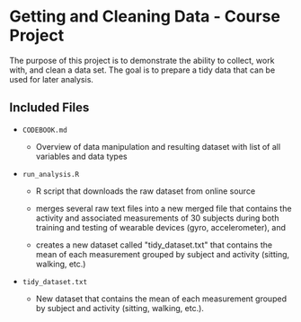 # Getting and Cleaning Data - Course Project

The purpose of this project is to demonstrate the ability to collect, work with, and clean a data set. The goal is to prepare a tidy data that can be used for later analysis.

## Included Files

-   `CODEBOOK.md`

    -   Overview of data manipulation and resulting dataset with list of all variables and data types

-   `run_analysis.R`

    -   R script that downloads the raw dataset from online source

    -   merges several raw text files into a new merged file that contains the activity and associated measurements of 30 subjects during both training and testing of wearable devices (gyro, accelerometer), and

    -   creates a new dataset called "tidy_dataset.txt" that contains the mean of each measurement grouped by subject and activity (sitting, walking, etc.)

-   `tidy_dataset.txt`

    -   New dataset that contains the mean of each measurement grouped by subject and activity (sitting, walking, etc.).
